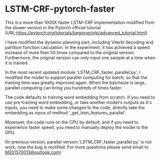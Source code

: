 # LSTM-CRF-pytorch-faster

This is a more than 1000X faster LSTM-CRF implementation modified from the slower version in the Pytorch official tutorial   (URL:https://pytorch.org/tutorials/beginner/nlp/advanced_tutorial.html). 

I have modified the dynamic planning part, including Viterbi decoding and partition function calculation. In the experiment, it has achieved a speed increase of more than 50 times compared to the original version. Furthermore, the original version can only input one sample at a time when it is trained. 

In the most recent updated module 'LSTM_CRF_faster_parallel.py', I modified the model to support parallel computing for batch, so that the training time was greatly improved again. When the batchsize is large, parallel computing can bring you hundreds of times faster.

The code defaults to training word embedding from scratch. If you need to use pre-training word embedding, or take another model's outputs as it's inputs, you need to make some changes to the code, directly take the embedding as inpus of method '_get_lstm_features_parallel'.

Moreover, the code runs on the CPU by default, and if you need to experience faster speed, you need to manually deploy the model to the GPU.
 
(In previous version, parallel version 'LSTM_CRF_faster_parallel.py' is not work, now the bug is rectified. For more questions please send email to M201570013@outlook.com)


